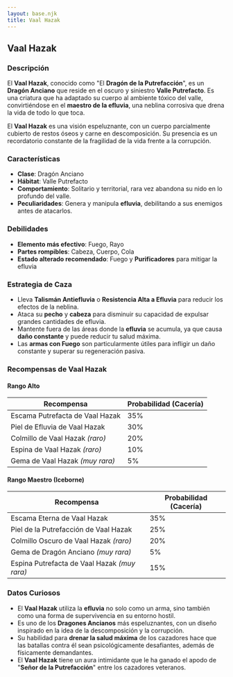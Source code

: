 ```yaml
---
layout: base.njk
title: Vaal Hazak
---
```

## Vaal Hazak

### Descripción
El **Vaal Hazak**, conocido como "El **Dragón de la Putrefacción**", es un **Dragón Anciano** que reside en el oscuro y siniestro **Valle Putrefacto**. Es una criatura que ha adaptado su cuerpo al ambiente tóxico del valle, convirtiéndose en el **maestro de la efluvia**, una neblina corrosiva que drena la vida de todo lo que toca.

El **Vaal Hazak** es una visión espeluznante, con un cuerpo parcialmente cubierto de restos óseos y carne en descomposición. Su presencia es un recordatorio constante de la fragilidad de la vida frente a la corrupción.

### Características
- **Clase**: Dragón Anciano  
- **Hábitat**: Valle Putrefacto  
- **Comportamiento**: Solitario y territorial, rara vez abandona su nido en lo profundo del valle.  
- **Peculiaridades**: Genera y manipula **efluvia**, debilitando a sus enemigos antes de atacarlos.

### Debilidades
- **Elemento más efectivo**: Fuego, Rayo  
- **Partes rompibles**: Cabeza, Cuerpo, Cola  
- **Estado alterado recomendado**: Fuego y **Purificadores** para mitigar la efluvia

### Estrategia de Caza
- Lleva **Talismán Antiefluvia** o **Resistencia Alta a Efluvia** para reducir los efectos de la neblina.  
- Ataca su **pecho** y **cabeza** para disminuir su capacidad de expulsar grandes cantidades de efluvia.  
- Mantente fuera de las áreas donde la **efluvia** se acumula, ya que causa **daño constante** y puede reducir tu salud máxima.  
- Las **armas con Fuego** son particularmente útiles para infligir un daño constante y superar su regeneración pasiva.

### Recompensas de Vaal Hazak

#### **Rango Alto**
| Recompensa                           | Probabilidad (Cacería) |  
|--------------------------------------|------------------------|  
| Escama Putrefacta de Vaal Hazak     | 35%                    |  
| Piel de Efluvia de Vaal Hazak       | 30%                    |  
| Colmillo de Vaal Hazak *(raro)*     | 20%                    |  
| Espina de Vaal Hazak *(raro)*       | 10%                    |  
| Gema de Vaal Hazak *(muy rara)*     | 5%                     |  

#### **Rango Maestro (Iceborne)**
| Recompensa                           | Probabilidad (Cacería) |  
|--------------------------------------|------------------------|  
| Escama Eterna de Vaal Hazak         | 35%                    |  
| Piel de la Putrefacción de Vaal Hazak| 25%                    |  
| Colmillo Oscuro de Vaal Hazak *(raro)* | 20%                 |  
| Gema de Dragón Anciano *(muy rara)* | 5%                     |  
| Espina Putrefacta de Vaal Hazak *(muy rara)* | 15%          |  

### Datos Curiosos
- El **Vaal Hazak** utiliza la **efluvia** no solo como un arma, sino también como una forma de supervivencia en su entorno hostil.  
- Es uno de los **Dragones Ancianos** más espeluznantes, con un diseño inspirado en la idea de la descomposición y la corrupción.  
- Su habilidad para **drenar la salud máxima** de los cazadores hace que las batallas contra él sean psicológicamente desafiantes, además de físicamente demandantes.  
- El **Vaal Hazak** tiene un aura intimidante que le ha ganado el apodo de "**Señor de la Putrefacción**" entre los cazadores veteranos.